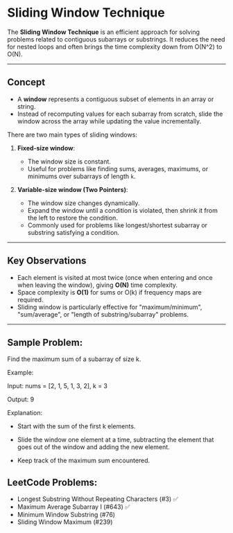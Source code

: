 # Sliding Window Technique

The **Sliding Window Technique** is an efficient approach for solving problems related to contiguous subarrays or substrings. It reduces the need for nested loops and often brings the time complexity down from O(N^2) to O(N).

---

## Concept

* A **window** represents a contiguous subset of elements in an array or string.
* Instead of recomputing values for each subarray from scratch, slide the window across the array while updating the value incrementally.

There are two main types of sliding windows:

1. **Fixed-size window**:

   * The window size is constant.
   * Useful for problems like finding sums, averages, maximums, or minimums over subarrays of length `k`.

2. **Variable-size window (Two Pointers)**:

   * The window size changes dynamically.
   * Expand the window until a condition is violated, then shrink it from the left to restore the condition.
   * Commonly used for problems like longest/shortest subarray or substring satisfying a condition.

---

## Key Observations

* Each element is visited at most twice (once when entering and once when leaving the window), giving **O(N)** time complexity.
* Space complexity is **O(1)** for sums or O(k) if frequency maps are required.
* Sliding window is particularly effective for "maximum/minimum", "sum/average", or "length of substring/subarray" problems.

---


## Sample Problem:
Find the maximum sum of a subarray of size k.

Example:

Input: nums = [2, 1, 5, 1, 3, 2], k = 3

Output: 9

Explanation:
- Start with the sum of the first k elements.

- Slide the window one element at a time, subtracting the element that goes out of the window and adding the new element.

- Keep track of the maximum sum encountered.

## LeetCode Problems:
* Longest Substring Without Repeating Characters (#3) ✅
* Maximum Average Subarray I (#643) ✅
* Minimum Window Substring (#76)
* Sliding Window Maximum (#239)